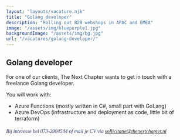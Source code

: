```yaml
---
layout: "layouts/vacature.njk"
title: "Golang developer"
description: "Rolling out B2B webshops in APAC and EMEA"
image: "/assets/img/bluepurple1.jpg"
backgroundImage: "/assets/img/bg.jpg"
url: "/vacatures/golang-developer/"
---
```


## Golang developer

For one of our clients, The Next Chapter wants to get in touch with a freelance Golang developer.

You will work with:

* Azure Functions (mostly written in C#, small part with GoLang)
* Azure DevOps (infrastructure and deployment as code, little bit of terraform)

###### <span style="color:#2d3666; font-family:PT Sans"> Bij interesse bel 073-2004544 of mail je CV via <a style="color:#2d3666;" href="mailto:sollicitatie@thenextchapter.nl">sollicitatie@thenextchapter.nl</a></span>